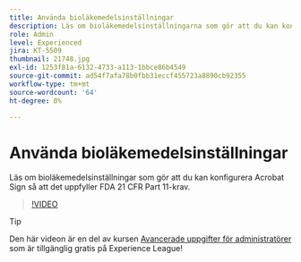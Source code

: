```yaml
---
title: Använda bioläkemedelsinställningar
description: Läs om bioläkemedelsinställningarna som gör att du kan konfigurera Acrobat Sign så att det uppfyller FDA 21 CFR Part 11-kraven
role: Admin
level: Experienced
jira: KT-5509
thumbnail: 21748.jpg
exl-id: 1253f81a-6132-4733-a113-1bbce86b4549
source-git-commit: ad54f7afa78b0fbb31eccf455723a8890cb92355
workflow-type: tm+mt
source-wordcount: '64'
ht-degree: 0%

---
```


# Använda bioläkemedelsinställningar

Läs om bioläkemedelsinställningar som gör att du kan konfigurera Acrobat Sign så att det uppfyller FDA 21 CFR Part 11-krav.

>[!VIDEO](https://video.tv.adobe.com/v/21748?quality=12&learn=on&hidetitle=true)

>[!TIP]
>
>Den här videon är en del av kursen [Avancerade uppgifter för administratörer](https://experienceleague.adobe.com/?recommended=Sign-A-1-2020.1) som är tillgänglig gratis på Experience League!
